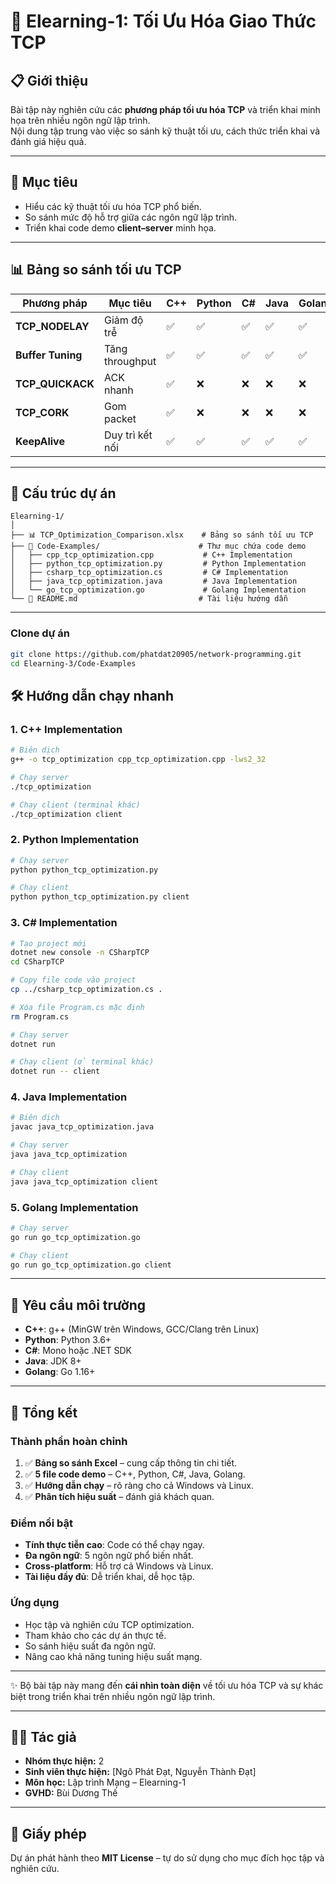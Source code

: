 # 🚀 Elearning-1: Tối Ưu Hóa Giao Thức TCP

## 📋 Giới thiệu
Bài tập này nghiên cứu các **phương pháp tối ưu hóa TCP** và triển khai minh họa trên nhiều ngôn ngữ lập trình.  
Nội dung tập trung vào việc so sánh kỹ thuật tối ưu, cách thức triển khai và đánh giá hiệu quả.

---

## 🎯 Mục tiêu
- Hiểu các kỹ thuật tối ưu hóa TCP phổ biến.  
- So sánh mức độ hỗ trợ giữa các ngôn ngữ lập trình.  
- Triển khai code demo **client–server** minh họa.  

---

## 📊 Bảng so sánh tối ưu TCP

| Phương pháp     | Mục tiêu         | C++ | Python | C# | Java | Golang |
|-----------------|-----------------|-----|--------|----|------|--------|
| **TCP_NODELAY** | Giảm độ trễ      | ✅  | ✅     | ✅ | ✅   | ✅     |
| **Buffer Tuning** | Tăng throughput | ✅  | ✅     | ✅ | ✅   | ✅     |
| **TCP_QUICKACK** | ACK nhanh       | ✅  | ❌     | ❌ | ❌   | ❌     |
| **TCP_CORK**    | Gom packet      | ✅  | ❌     | ❌ | ❌   | ❌     |
| **KeepAlive**   | Duy trì kết nối | ✅  | ✅     | ✅ | ✅   | ✅     |

---

## 📁 Cấu trúc dự án

```
Elearning-1/
│
├── 📊 TCP_Optimization_Comparison.xlsx    # Bảng so sánh tối ưu TCP
├── 📁 Code-Examples/                      # Thư mục chứa code demo
│   ├── cpp_tcp_optimization.cpp           # C++ Implementation
│   ├── python_tcp_optimization.py         # Python Implementation  
│   ├── csharp_tcp_optimization.cs         # C# Implementation
│   ├── java_tcp_optimization.java         # Java Implementation
│   └── go_tcp_optimization.go             # Golang Implementation
└── 📖 README.md                           # Tài liệu hướng dẫn
```

---

### Clone dự án

```bash
git clone https://github.com/phatdat20905/network-programming.git
cd Elearning-3/Code-Examples
```

## 🛠 Hướng dẫn chạy nhanh

### 1. C++ Implementation
```bash
# Biên dịch
g++ -o tcp_optimization cpp_tcp_optimization.cpp -lws2_32

# Chạy server
./tcp_optimization

# Chạy client (terminal khác)
./tcp_optimization client
```

### 2. Python Implementation
```bash
# Chạy server
python python_tcp_optimization.py

# Chạy client
python python_tcp_optimization.py client
```

### 3. C# Implementation
```bash
# Tạo project mới
dotnet new console -n CSharpTCP
cd CSharpTCP

# Copy file code vào project
cp ../csharp_tcp_optimization.cs .

# Xóa file Program.cs mặc định
rm Program.cs

# Chạy server
dotnet run

# Chạy client (ở terminal khác)
dotnet run -- client
```

### 4. Java Implementation
```bash
# Biên dịch
javac java_tcp_optimization.java

# Chạy server
java java_tcp_optimization

# Chạy client
java java_tcp_optimization client
```

### 5. Golang Implementation
```bash
# Chạy server
go run go_tcp_optimization.go

# Chạy client
go run go_tcp_optimization.go client
```

---

## 🔧 Yêu cầu môi trường

- **C++**: g++ (MinGW trên Windows, GCC/Clang trên Linux)  
- **Python**: Python 3.6+  
- **C#**: Mono hoặc .NET SDK  
- **Java**: JDK 8+  
- **Golang**: Go 1.16+  

---

## 📖 Tổng kết

### Thành phần hoàn chỉnh
1. ✅ **Bảng so sánh Excel** – cung cấp thông tin chi tiết.  
2. ✅ **5 file code demo** – C++, Python, C#, Java, Golang.  
3. ✅ **Hướng dẫn chạy** – rõ ràng cho cả Windows và Linux.  
4. ✅ **Phân tích hiệu suất** – đánh giá khách quan.  

### Điểm nổi bật
- **Tính thực tiễn cao**: Code có thể chạy ngay.  
- **Đa ngôn ngữ**: 5 ngôn ngữ phổ biến nhất.  
- **Cross-platform**: Hỗ trợ cả Windows và Linux.  
- **Tài liệu đầy đủ**: Dễ triển khai, dễ học tập.  

### Ứng dụng
- Học tập và nghiên cứu TCP optimization.  
- Tham khảo cho các dự án thực tế.  
- So sánh hiệu suất đa ngôn ngữ.  
- Nâng cao khả năng tuning hiệu suất mạng.  

---

✨ Bộ bài tập này mang đến **cái nhìn toàn diện** về tối ưu hóa TCP và sự khác biệt trong triển khai trên nhiều ngôn ngữ lập trình.  

---

## 👨‍💻 Tác giả
- **Nhóm thực hiện:** 2
- **Sinh viên thực hiện:** [Ngô Phát Đạt, Nguyễn Thành Đạt]
- **Môn học:** Lập trình Mạng – Elearning-1  
- **GVHD:** Bùi Dương Thế

---

## 📜 Giấy phép

Dự án phát hành theo **MIT License** – tự do sử dụng cho mục đích học tập và nghiên cứu.